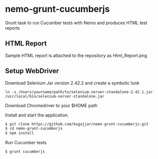 # nemo-grunt-cucumberjs

Grunt task to run Cucumber tests with Nemo and produces HTML test reports 

## HTML Report

Sample HTML report is attached to the repository as Html_Report.png

## Setup WebDriver

Download Selenium Jar version 2.42.2 and create a symbolic lunk

``` shell
ln -s /Users/yourname/path/to/selenium-server-standalone-2.42.1.jar /usr/local/bin/selenium-server-standalone.jar
```

Download Chromedriver to your $HOME path

Install and start the application.

```bash
$ git clone https://github.com/kugajjar/nemo-grunt-cucumberjs.git
$ cd nemo-grunt-cucumberjs
$ npm install
```

Run Cucumber tests

```bash
$ grunt cucumberjs
```
